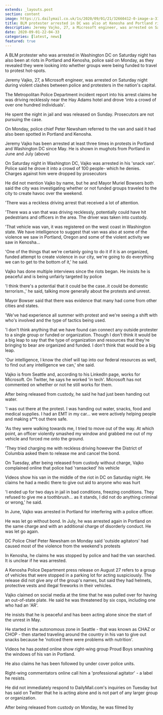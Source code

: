 ```yaml
---
extends: _layouts.post
section: content
image: https://i.dailymail.co.uk/1s/2020/09/01/21/32660412-0-image-a-31_1598991582145.jpg 
title: BLM protester arrested in DC was also at Kenosha and Portland riots 
description: Jeremy Vajko, 27, a Microsoft engineer, was arrested on Saturday night during violent clashes between police and protesters in the nations capital. 
date: 2020-09-01-22-04-33 
categories: [latest, news] 
featured: true 
--- 
```

A BLM protester who was arrested in Washington DC on Saturday night has also been at riots in Portland and Kenosha, police said on Monday, as they revealed they were looking into whether groups were being funded to travel to protest hot-spots. 

Jeremy Vajko, 27, a Microsoft engineer, was arrested on Saturday night during violent clashes between police and protesters in the nation's capital. 

The Metropolitan Police Department incident report into his arrest claims he was driving recklessly near the Hay Adams hotel and drove 'into a crowd of over one hundred individuals'. 

He spent the night in jail and was released on Sunday. Prosecutors are not pursuing the case. 

On Monday, police chief Peter Newsham referred to the van and said it had also been spotted in Portland and Kenosha. 

Jeremy Vajko has been arrested at least three times in protests in Portland and Washington DC since May. He is shown in mughots from Portland in June and July (above)

On Saturday night in Washington DC, Vajko was arrested in his 'snack van'. Police said he drove it into a crowd of 100 people- which he denies. Charges against him were dropped by prosecutors 

He did not mention Vajko by name, but he and Mayor Muriel Bowsers both said the city was investigating whether or not funded groups traveled to the city to create havoc over the weekend. 

'There was a reckless driving arrest that received a lot of attention.

'There was a van that was driving recklessly, potentially could have hit pedestrians and officers in the area. The driver was taken into custody.

'That vehicle was van, it was registered on the west coast in Washington state. We have intelligence to suggest that van was also at some of the violence we saw in Portland, Oregon and some of the violent activity we saw in Kenosha...

'One of the things that we're certainly going to do it if it is an organized, funded attempt to create violence in our city, we're going to do everything we can to get to the bottom of it,' he said.   

Vajko has done multiple interviews since the riots began. He insists he is peaceful and is being unfairly targeted by police 

'I think there's a potential that it could be the case..it could be domestic terrorism.,' he said, talking more generally about the protests and unrest.  

Mayor Bowser said that there was evidence that many had come from other cities and states.

'We've had experience all summer with protest and we're seeing a shift with who's involved and the type of tactics being used.

'I don't think anything that we have found can connect any outside protester to a single group or funded or organization. Though I don't think it would be a big leap to say that the type of organization and resources that they're bringing to bear are organized and funded. I don't think that would be a big leap.

'Our intelligence, I know the chief will tap into our federal resources as well, to find out any intelligence we can,' she said. 

Vajko is from Seattle and, according to his LinkedIn page, works for Microsoft. On Twitter, he says he worked 'in tech'. Microsoft has not commented on whether or not he still works for them. 

After being released from custody, he said he had just been handing out water. 

'I was out there at the protest. I was handing out water, snacks, food and medical supplies. I had an EMT in my car... we were actively helping people and making s**t out there safe.  

'As they were walking towards me, I tried to move out of the way. At which point, an officer violently smashed my window and grabbed me out of my vehicle and forced me onto the ground.   

'They tried charging me with reckless driving however the District of Columbia asked them to release me and cancel the bond.

On Tuesday, after being released from custody without charge, Vajko complained online that police had 'ransacked' his vehicle 

Videos show his van in the middle of the riot in DC on Saturday night. He claims he had a medic there to give out aid to anyone who was hurt 

'I ended up for two days in jail in bad conditions, freezing conditions. They refused to give me a toothbrush... as it stands, I did not do anything criminal or wrong,' he said. 

In June, Vajko was arrested in Portland for interfering with a police officer. 

He was let go without bond. In July, he was arrested again in Portland on the same charge and with an additional charge of disorderly conduct. He was let go again. 

DC Police Chief Peter Newsham on Monday said 'outside agitators' had caused most of the violence from the weekend's protests

In Kenosha, he claims he was stopped by police and had the van searched. It is unclear if he was arrested. 

A Kenosha Police Department press release on August 27 refers to a group of vehicles that were stopped in a parking lot for acting suspiciously. The release did not give any of the group's names, but said they had helmets, protective vests and illegal fireworks in their vehicles.  

Vajko claimed on social media at the time that he was pulled over for having an out-of-state plate. He said he was threatened by six cops, including one who had an 'AR'. 

He insists that he is peaceful and has been acting alone since the start of the unrest in May. 

He started in the autonomous zone in Seattle - that was known as CHAZ or CHOP - then started traveling around the country in his van to give out snacks because he 'noticed there were problems with nutrition'. 

Videos he has posted online show right-wing group Proud Boys smashing the windows of his van in Portland. 

He also claims he has been followed by under cover police units. 

Right-wing commentators online call him a 'professional agitator' - a label he resists. 

He did not immediately respond to DailyMail.com's inquiries on Tuesday but has said on Twitter that he is acting alone and is not part of any larger group or organization. 

After being released from custody on Monday, he was filmed by  

